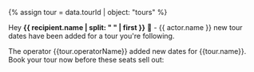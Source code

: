 
{% assign tour = data.tourId | object: "tours" %}

Hey **{{ recipient.name | split: " " | first }}** 👋 - {{ actor.name }} new tour dates have been added for a tour you're following.

The operator {{tour.operatorName}} added new dates for {{tour.name}}. Book your tour now before these seats sell out:

